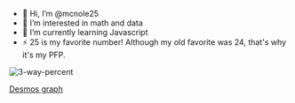 - 👋 Hi, I’m @mcnole25
- 👀 I’m interested in math and data
- 🌱 I’m currently learning Javascript
- ⚡ 25 is my favorite number! Although my old favorite was 24, that's why it's my PFP.

![3-way-percent](https://github.com/user-attachments/assets/875f82cd-f8ab-49c9-98fb-f5bf9e61845d)

[Desmos graph](https://www.desmos.com/calculator/09tlz9hoo5)
